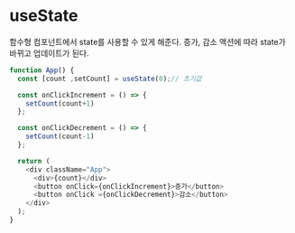 # useState

함수형 컴포넌트에서 state를 사용할 수 있게 해준다.
증가, 감소 액션에 따라 state가 바뀌고 업데이트가 된다.

```javascript
function App() {
  const [count ,setCount] = useState(0);// 초기값

  const onClickIncrement = () => {
    setCount(count+1)
  };

  const onClickDecrement = () => {
    setCount(count-1)
  };

  return (
    <div className="App">
      <div>{count}</div>
      <button onClick={onClickIncrement}>증가</button>
      <button onClick ={onClickDecrement}>감소</button>
    </div>
  );
}
```
